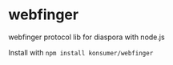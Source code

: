 webfinger
=========

webfinger protocol lib for diaspora with node.js

Install with `npm install konsumer/webfinger`
